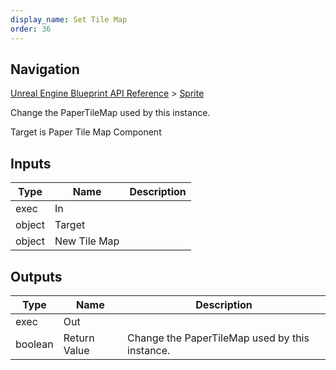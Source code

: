 ```yaml
---
display_name: Set Tile Map
order: 36
---
```

## Navigation

[Unreal Engine Blueprint API Reference](https://dev.epicgames.com/documentation/en-us/unreal-engine/BlueprintAPI) > [Sprite](https://dev.epicgames.com/documentation/en-us/unreal-engine/BlueprintAPI/Sprite)

Change the PaperTileMap used by this instance.

Target is Paper Tile Map Component

## Inputs

| Type | Name | Description |
| --- | --- | --- |
| exec | In |  |
| object | Target |  |
| object | New Tile Map |  |

## Outputs

| Type | Name | Description |
| --- | --- | --- |
| exec | Out |  |
| boolean | Return Value | Change the PaperTileMap used by this instance. |
